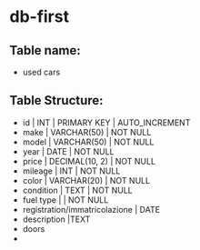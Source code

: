# db-first

## Table name:

- used cars

## Table Structure:

- id | INT | PRIMARY KEY | AUTO_INCREMENT
- make | VARCHAR(50) | NOT NULL
- model | VARCHAR(50) | NOT NULL
- year | DATE | NOT NULL
- price | DECIMAL(10, 2) | NOT NULL
- mileage | INT | NOT NULL
- color | VARCHAR(20) | NOT NULL
- condition | TEXT | NOT NULL
- fuel type | | NOT NULL
- registration/immatricolazione | DATE
- description |TEXT
- doors
-
